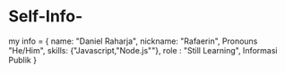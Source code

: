 # Self-Info-
my info = {
name: "Daniel Raharja",
nickname: "Rafaerin",
Pronouns "He/Him",
skills: {"Javascript,"Node.js""},
role : "Still Learning",
Informasi Publik 
}
